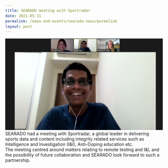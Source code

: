 ```yaml
---
title: SEARADO meeting with Sportradar
date: 2021-05-11
permalink: /news-and-events/searado-news/permalink
layout: post
---
```

![Alt text for image on Isomer site](/images/2021-05-11.png)
SEARADO had a meeting with Sportradar, a global leader in delivering sports data and content including integrity related services such as Intelligence and Investigation (I&I), Anti-Doping education etc. <br>The meeting centred around matters relating to remote testing and I&I, and the possibility of future collaboration and SEARADO look forward to such a partnership.